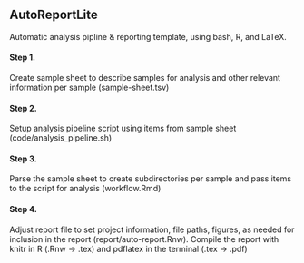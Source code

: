 ## AutoReportLite
Automatic analysis pipline &amp; reporting template, using bash, R, and LaTeX. 

#### Step 1. 
Create sample sheet to describe samples for analysis and other relevant information per sample (sample-sheet.tsv)

#### Step 2.
Setup analysis pipeline script using items from sample sheet (code/analysis_pipeline.sh)

#### Step 3.
Parse the sample sheet to create subdirectories per sample and pass items to the script for analysis (workflow.Rmd)

#### Step 4.
Adjust report file to set project information, file paths, figures, as needed for inclusion in the report (report/auto-report.Rnw). Compile the report with knitr in R (.Rnw -> .tex) and pdflatex in the terminal (.tex -> .pdf)
